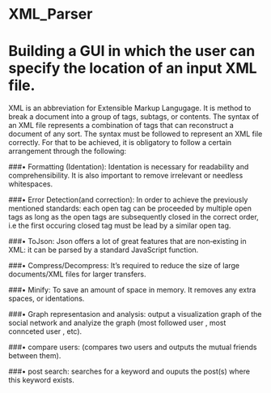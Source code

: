 # XML_Parser
Building a GUI in which the user can specify the location of an input XML file.
========================================================================================
XML is an abbreviation for Extensible Markup Langugage. It is method to break a document into a group of
tags, subtags, or contents. The syntax of an XML file represents a combination of tags that can reconstruct
a document of any sort.
The syntax must be followed to represent an XML file correctly. For that to be achieved, it is obligatory to
follow a certain arrangement through the following:

###• Formatting (Identation):
Identation is necessary for readability and comprehensibility. It is also important to remove irrelevant or
needless whitespaces.

###• Error Detection(and correction):
In order to achieve the previously mentioned standards: each open tag can be proceeded by multiple open
tags as long as the open tags are subsequently closed in the correct order, i.e the first occuring closed tag
must be lead by a similar open tag.

###• ToJson:
Json offers a lot of great features that are non‐existing in XML: it can be parsed by a standard
JavaScript function.

###• Compress/Decompress:
It’s required to reduce the size of large documents/XML files for larger
transfers.

###• Minify:
To save an amount of space in memory. It removes any extra spaces, or identations.

###• Graph representasion and analysis:
output a visualization graph of the social network and analyize the graph (most followed user , most connceted user , etc).

###• compare users:
(compares two users and outputs the mutual friends between them).

###• post search:
searches for a keyword and ouputs the post(s) where this keyword exists.

